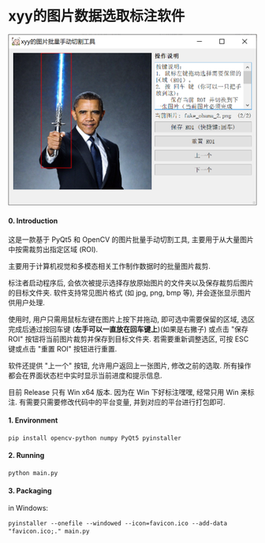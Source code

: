 # xyy的图片数据选取标注软件

<img src=".\asset\demo.png" alt="demo" style="zoom:50%;" />

#### 0. Introduction

这是一款基于 PyQt5 和 OpenCV 的图片批量手动切割工具, 主要用于从大量图片中按需裁剪出指定区域 (ROI). 

主要用于计算机视觉和多模态相关工作制作数据时的批量图片裁剪. 

标注者启动程序后, 会依次被提示选择存放原始图片的文件夹以及保存裁剪后图片的目标文件夹. 软件支持常见图片格式 (如 jpg, png, bmp 等), 并会逐张显示图片供用户处理. 

使用时, 用户只需用鼠标左键在图片上按下并拖动, 即可选中需要保留的区域, 选区完成后通过按回车键 (**左手可以一直放在回车键上**)(如果是右撇子) 或点击 "保存 ROI" 按钮将当前图片裁剪并保存到目标文件夹. 若需要重新调整选区, 可按 ESC 键或点击 "重置 ROI" 按钮进行重置. 

软件还提供 "上一个" 按钮, 允许用户返回上一张图片, 修改之前的选取. 所有操作都会在界面状态栏中实时显示当前进度和提示信息. 

目前 Release 只有 Win x64 版本. 因为在 Win 下好标注嘿嘿, 经常只用 Win 来标注. 有需要只需要修改代码中的平台变量, 并到对应的平台进行打包即可.



#### 1. Environment

```
pip install opencv-python numpy PyQt5 pyinstaller
```



#### 2. Running

```
python main.py
```



#### 3. Packaging

in Windows:
```
pyinstaller --onefile --windowed --icon=favicon.ico --add-data "favicon.ico;." main.py
```

